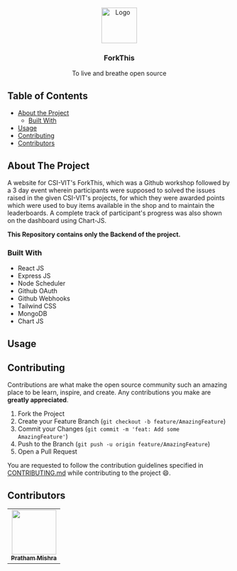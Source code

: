 <!-- PROJECT LOGO -->
<br />
<p align="center">
  <a href="https://github.com/csivitu/Template">
    <img src="https://csivit.com/images/favicon.png" alt="Logo" width="80">
  </a>

  <h3 align="center">ForkThis</h3>

  <p align="center">
    To live and breathe open source
  </p>



<!-- TABLE OF CONTENTS -->
## Table of Contents

* [About the Project](#about-the-project)
  * [Built With](#built-with)
* [Usage](#usage)
* [Contributing](#contributing)
* [Contributors](#contributors)


<!-- ABOUT THE PROJECT -->
## About The Project

A website for CSI-VIT's ForkThis, which was a Github workshop followed by a 3 day event wherein participants were supposed to solved the issues raised in the given CSI-VIT's projects, for which they were awarded points which were used to buy items available in the shop and to maintain the leaderboards. A complete track of participant's progress was also shown on the dashboard using Chart-JS.

<strong> This Repository contains only the Backend of the project. </strong>


### Built With

* React JS
* Express JS
* Node Scheduler
* Github OAuth
* Github Webhooks
* Tailwind CSS
* MongoDB
* Chart JS


<!-- USAGE EXAMPLES -->
## Usage







<!-- CONTRIBUTING -->
## Contributing

Contributions are what make the open source community such an amazing place to be learn, inspire, and create. Any contributions you make are **greatly appreciated**.

1. Fork the Project
2. Create your Feature Branch (`git checkout -b feature/AmazingFeature`)
3. Commit your Changes (`git commit -m 'feat: Add some AmazingFeature'`)
4. Push to the Branch (`git push -u origin feature/AmazingFeature`)
5. Open a Pull Request

You are requested to follow the contribution guidelines specified in [CONTRIBUTING.md](./CONTRIBUTING.md) while contributing to the project :smile:.


## Contributors

<table>
  <tr>
    <td align="center"><a href="https://github.com/Pratham-Mishra04"><img src="https://avatars.githubusercontent.com/u/99235987?s=400&v=4" width="100px;" alt=""/><br /><sub><b>Pratham Mishra</b></sub></a><br /></td>
  </tr>
</table>
